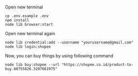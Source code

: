 Open new terminal

```
cp .env.example .env
npm install
node lib browser:start
```

Open new terminal again

```
node lib credential:add --username "yourusername@gmail.com"
node lib login:shopee
```

Now, you can buy things by using following command

```
node lib buy:shopee --url "https://shopee.co.id/product-to-buy.60755826.3207661975"
```